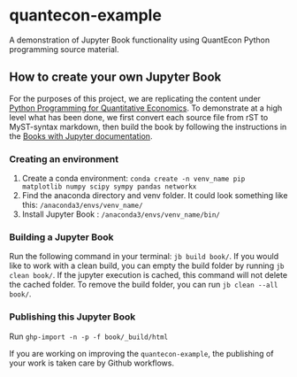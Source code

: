 # quantecon-example

A demonstration of Jupyter Book functionality using QuantEcon Python
programming source material.

## How to create your own Jupyter Book

For the purposes of this project, we are replicating the content under [Python
Programming for Quantitative Economics](https://python-programming.quantecon.org). To demonstrate at a high
level what has been done, we first convert each source file from rST to
MyST-syntax markdown, then build the book by following the instructions in the
[Books with Jupyter documentation](https://beta.jupyterbook.org/intro.html).

### Creating an environment

1. Create a conda environment: `conda create -n venv_name pip matplotlib numpy scipy sympy pandas networkx`
2. Find the anaconda directory and venv folder. It could look something like this: `/anaconda3/envs/venv_name/`
3. Install Jupyter Book : `/anaconda3/envs/venv_name/bin/`

### Building a Jupyter Book

Run the following command in your terminal: `jb build book/`.
If you would like to work with a clean build, you can empty the build folder by running `jb clean book/`. If the jupyter execution is cached, this command will not delete the cached folder. To remove the build folder, you can run `jb clean --all book/`.

### Publishing this Jupyter Book

Run `ghp-import -n -p -f book/_build/html`

If you are working on improving the `quantecon-example`, the publishing of your work is taken care by Github workflows.